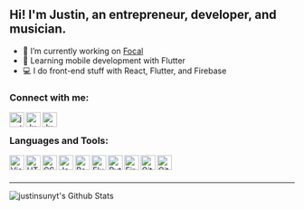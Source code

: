 ## Hi! I'm Justin, an entrepreneur, developer, and musician.

- 🚀 I’m currently working on [Focal][focal]
- 🌱 Learning mobile development with Flutter
- 💻 I do front-end stuff with React, Flutter, and Firebase

### Connect with me:

[<img align="left" alt="justinsun.me" width="26px" src="https://img.icons8.com/material-rounded/48/000000/globe--v1.png" />][website]
[<img align="left" alt="Justin Sun | YouTube" width="26px" src="https://img.icons8.com/ios-filled/48/000000/youtube-play.png" />][youtube]
[<img align="left" alt="Justin Sun | LinkedIn" width="26px" src="https://img.icons8.com/android/48/000000/linkedin.png" />][linkedin]

<br />

### Languages and Tools:

<img align="left" alt="Visual Studio Code" width="26px" src="https://img.icons8.com/color/48/000000/visual-studio-code-2019.png" />
<img align="left" alt="HTML5" width="26px" src="https://img.icons8.com/color/48/000000/html-5.png" />
<img align="left" alt="CSS3" width="26px" src="https://img.icons8.com/color/48/000000/css3.png" />
<img align="left" alt="JavaScript" width="26px" src="https://img.icons8.com/color/48/000000/javascript.png" />
<img align="left" alt="React" width="26px" src="https://img.icons8.com/plasticine/100/000000/react.png" />
<img align="left" alt="Flutter" width="26px" src="https://img.icons8.com/color/48/000000/flutter.png" />
<img align="left" alt="Python" width="26px" src="https://img.icons8.com/color/48/000000/python.png" />
<img align="left" alt="Firebase" width="26px" src="https://img.icons8.com/color/48/000000/firebase.png" />
<img align="left" alt="Git" width="26px" src="https://img.icons8.com/color/48/000000/git.png" />
<img align="left" alt="GitHub" width="26px" src="https://img.icons8.com/ios-glyphs/30/000000/github.png" />

<br />
<br />

---

<img align="left" alt="justinsunyt's Github Stats" src="https://github-readme-stats.vercel.app/api?username=justinsunyt&hide=issues&count_private=true&show_icons=true&hide_border=true" />

[website]: https://justinsun.me
[youtube]: https://www.youtube.com/channel/UCq52u1VcV_IyI8TYgNqWZMg
[linkedin]: https://linkedin.com/in/justinsunyt
[focal]: https://focal.technology